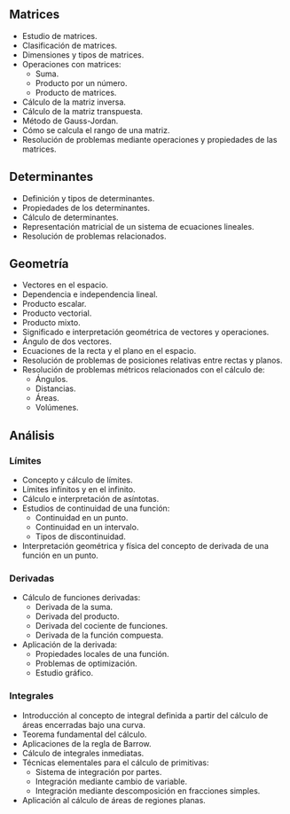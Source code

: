 ## Matrices
- Estudio de matrices.
- Clasificación de matrices.
- Dimensiones y tipos de matrices.
- Operaciones con matrices:
	- Suma.
	- Producto por un número.
	- Producto de matrices.
- Cálculo de la matriz inversa.
- Cálculo de la matriz transpuesta.
- Método de Gauss-Jordan.
- Cómo se calcula el rango de una matriz.
- Resolución de problemas mediante operaciones y propiedades de las matrices.

## Determinantes
- Definición y tipos de determinantes.
- Propiedades de los determinantes.
- Cálculo de determinantes.
- Representación matricial de un sistema de ecuaciones lineales.
- Resolución de problemas relacionados.

## Geometría
- Vectores en el espacio.
- Dependencia e independencia lineal.
- Producto escalar.
- Producto vectorial.
- Producto mixto.
- Significado e interpretación geométrica de vectores y operaciones.
- Ángulo de dos vectores.
- Ecuaciones de la recta y el plano en el espacio.
- Resolución de problemas de posiciones relativas entre rectas y planos.
- Resolución de problemas métricos relacionados con el cálculo de:
	- Ángulos.
	- Distancias.
	- Áreas.
	- Volúmenes.

## Análisis

### Límites
- Concepto y cálculo de límites.
- Límites infinitos y en el infinito.
- Cálculo e interpretación de asíntotas.
- Estudios de continuidad de una función:
	- Continuidad en un punto.
	- Continuidad en un intervalo.
	- Tipos de discontinuidad.
- Interpretación geométrica y física del concepto de derivada de una función en un punto.

### Derivadas
- Cálculo de funciones derivadas:
	- Derivada de la suma.
	- Derivada del producto.
	- Derivada del cociente de funciones.
	- Derivada de la función compuesta.
- Aplicación de la derivada:
	- Propiedades locales de una función.
	- Problemas de optimización.
	- Estudio gráfico.

### Integrales
- Introducción al concepto de integral definida a partir del cálculo de áreas encerradas bajo una curva.
- Teorema fundamental del cálculo.
- Aplicaciones de la regla de Barrow.
- Cálculo de integrales inmediatas.
- Técnicas elementales para el cálculo de primitivas:
	- Sistema de integración por partes.
	- Integración mediante cambio de variable.
	- Integración mediante descomposición en fracciones simples.
- Aplicación al cálculo de áreas de regiones planas.


